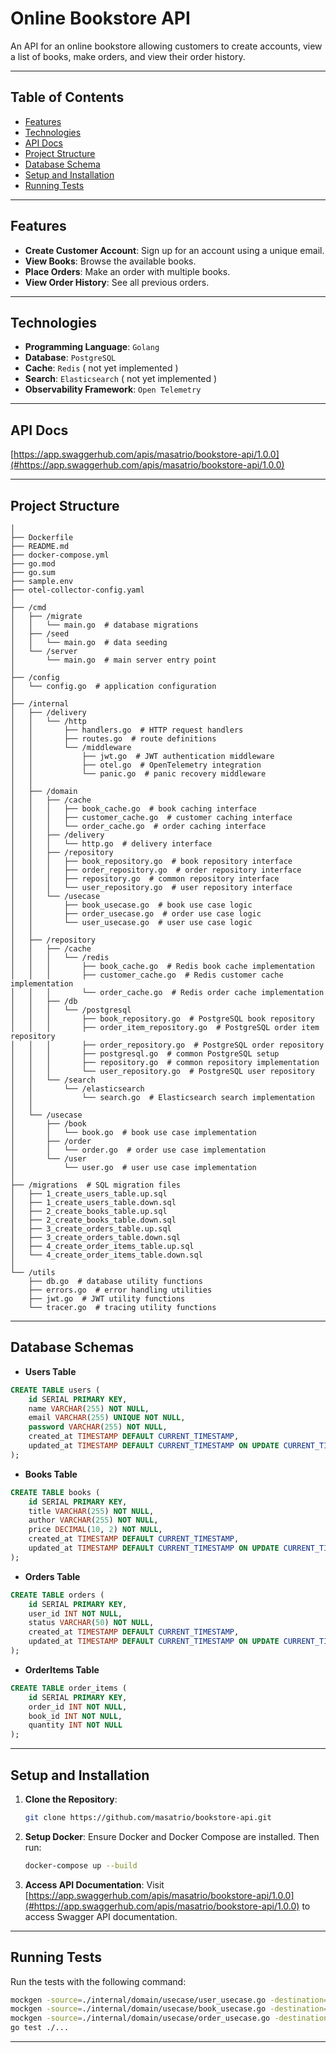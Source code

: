 # Online Bookstore API

An API for an online bookstore allowing customers to create accounts, view a list of books, make orders, and view their order history.

---

## **Table of Contents**

- [Features](#features)
- [Technologies](#technologies)
- [API Docs](#api-docs)
- [Project Structure](#project-structure)
- [Database Schema](#database-schemas)
- [Setup and Installation](#setup-and-installation)
- [Running Tests](#running-tests)

---

## **Features**

- **Create Customer Account**: Sign up for an account using a unique email.
- **View Books**: Browse the available books.
- **Place Orders**: Make an order with multiple books.
- **View Order History**: See all previous orders.

---

## **Technologies**

- **Programming Language**: `Golang`
- **Database**: `PostgreSQL`
- **Cache**: `Redis` ( not yet implemented )
- **Search**: `Elasticsearch` ( not yet implemented )
- **Observability Framework**: `Open Telemetry`

---

## **API Docs**

[https://app.swaggerhub.com/apis/masatrio/bookstore-api/1.0.0](#https://app.swaggerhub.com/apis/masatrio/bookstore-api/1.0.0)

---

## **Project Structure**

```/bookstore-api
│
├── Dockerfile
├── README.md
├── docker-compose.yml
├── go.mod
├── go.sum
├── sample.env
├── otel-collector-config.yaml
│
├── /cmd
│   ├── /migrate
│   │   └── main.go  # database migrations
│   ├── /seed
│   │   └── main.go  # data seeding
│   └── /server
│       └── main.go  # main server entry point
│
├── /config
│   └── config.go  # application configuration
│
├── /internal
│   ├── /delivery
│   │   └── /http
│   │       ├── handlers.go  # HTTP request handlers
│   │       ├── routes.go  # route definitions
│   │       └── /middleware
│   │           ├── jwt.go  # JWT authentication middleware
│   │           ├── otel.go  # OpenTelemetry integration
│   │           └── panic.go  # panic recovery middleware
│   │
│   ├── /domain
│   │   ├── /cache
│   │   │   ├── book_cache.go  # book caching interface
│   │   │   ├── customer_cache.go  # customer caching interface
│   │   │   └── order_cache.go  # order caching interface
│   │   ├── /delivery
│   │   │   └── http.go  # delivery interface
│   │   ├── /repository
│   │   │   ├── book_repository.go  # book repository interface
│   │   │   ├── order_repository.go  # order repository interface
│   │   │   ├── repository.go  # common repository interface
│   │   │   └── user_repository.go  # user repository interface
│   │   └── /usecase
│   │       ├── book_usecase.go  # book use case logic
│   │       ├── order_usecase.go  # order use case logic
│   │       └── user_usecase.go  # user use case logic
│   │
│   ├── /repository
│   │   ├── /cache
│   │   │   └── /redis
│   │   │       ├── book_cache.go  # Redis book cache implementation
│   │   │       ├── customer_cache.go  # Redis customer cache implementation
│   │   │       └── order_cache.go  # Redis order cache implementation
│   │   ├── /db
│   │   │   └── /postgresql
│   │   │       ├── book_repository.go  # PostgreSQL book repository
│   │   │       ├── order_item_repository.go  # PostgreSQL order item repository
│   │   │       ├── order_repository.go  # PostgreSQL order repository
│   │   │       ├── postgresql.go  # common PostgreSQL setup
│   │   │       ├── repository.go  # common repository implementation
│   │   │       └── user_repository.go  # PostgreSQL user repository
│   │   └── /search
│   │       └── /elasticsearch
│   │           └── search.go  # Elasticsearch search implementation
│   │
│   └── /usecase
│       ├── /book
│       │   └── book.go  # book use case implementation
│       ├── /order
│       │   └── order.go  # order use case implementation
│       └── /user
│           └── user.go  # user use case implementation
│
├── /migrations  # SQL migration files
│   ├── 1_create_users_table.up.sql
│   ├── 1_create_users_table.down.sql
│   ├── 2_create_books_table.up.sql
│   ├── 2_create_books_table.down.sql
│   ├── 3_create_orders_table.up.sql
│   ├── 3_create_orders_table.down.sql
│   ├── 4_create_order_items_table.up.sql
│   └── 4_create_order_items_table.down.sql
│
└── /utils
    ├── db.go  # database utility functions
    ├── errors.go  # error handling utilities
    ├── jwt.go  # JWT utility functions
    └── tracer.go  # tracing utility functions
```
---

## **Database Schemas**
- **Users Table**
```sql
CREATE TABLE users (
    id SERIAL PRIMARY KEY,
    name VARCHAR(255) NOT NULL,
    email VARCHAR(255) UNIQUE NOT NULL,
    password VARCHAR(255) NOT NULL,
    created_at TIMESTAMP DEFAULT CURRENT_TIMESTAMP,
    updated_at TIMESTAMP DEFAULT CURRENT_TIMESTAMP ON UPDATE CURRENT_TIMESTAMP
);
```
- **Books Table**
```sql
CREATE TABLE books (
    id SERIAL PRIMARY KEY,
    title VARCHAR(255) NOT NULL,
    author VARCHAR(255) NOT NULL,
    price DECIMAL(10, 2) NOT NULL,
    created_at TIMESTAMP DEFAULT CURRENT_TIMESTAMP,
    updated_at TIMESTAMP DEFAULT CURRENT_TIMESTAMP ON UPDATE CURRENT_TIMESTAMP
);
```
- **Orders Table**
```sql
CREATE TABLE orders (
    id SERIAL PRIMARY KEY,
    user_id INT NOT NULL,
    status VARCHAR(50) NOT NULL,
    created_at TIMESTAMP DEFAULT CURRENT_TIMESTAMP,
    updated_at TIMESTAMP DEFAULT CURRENT_TIMESTAMP ON UPDATE CURRENT_TIMESTAMP
);
```
- **OrderItems Table**
```sql
CREATE TABLE order_items (
    id SERIAL PRIMARY KEY,
    order_id INT NOT NULL,
    book_id INT NOT NULL,
    quantity INT NOT NULL
);
```
---

## **Setup and Installation**

1. **Clone the Repository**:
    ```bash
    git clone https://github.com/masatrio/bookstore-api.git
    ```

2. **Setup Docker**: Ensure Docker and Docker Compose are installed. Then run:
    ```bash
    docker-compose up --build
    ```

3. **Access API Documentation**: 
   Visit [https://app.swaggerhub.com/apis/masatrio/bookstore-api/1.0.0](#https://app.swaggerhub.com/apis/masatrio/bookstore-api/1.0.0) to access Swagger API documentation.

---

## **Running Tests**

Run the tests with the following command:
```bash
mockgen -source=./internal/domain/usecase/user_usecase.go -destination=./internal/domain/usecase/mocks/user_usecase_mock.go -package=mocks
mockgen -source=./internal/domain/usecase/book_usecase.go -destination=./internal/domain/usecase/mocks/book_usecase_mock.go -package=mocks
mockgen -source=./internal/domain/usecase/order_usecase.go -destination=./internal/domain/usecase/mocks/order_usecase_mock.go -package=mocks
go test ./...
```
---